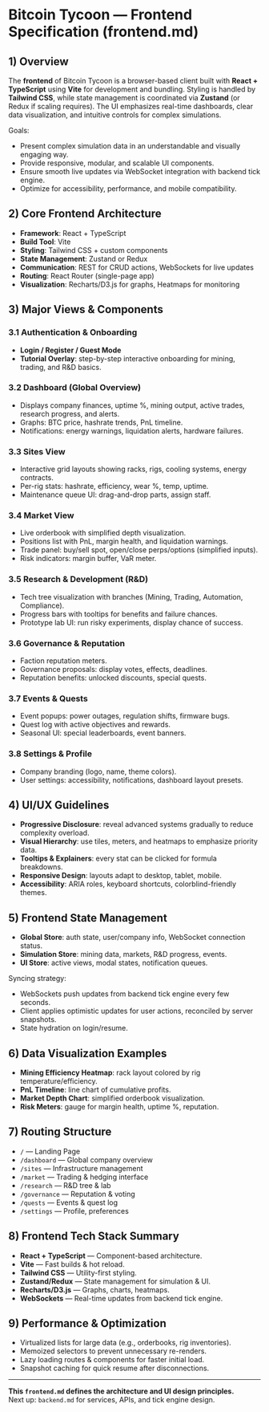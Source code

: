# Bitcoin Tycoon — Frontend Specification (frontend.md)

## 1) Overview
The **frontend** of Bitcoin Tycoon is a browser-based client built with **React + TypeScript** using **Vite** for development and bundling. Styling is handled by **Tailwind CSS**, while state management is coordinated via **Zustand** (or Redux if scaling requires). The UI emphasizes real-time dashboards, clear data visualization, and intuitive controls for complex simulations.

Goals:
- Present complex simulation data in an understandable and visually engaging way.
- Provide responsive, modular, and scalable UI components.
- Ensure smooth live updates via WebSocket integration with backend tick engine.
- Optimize for accessibility, performance, and mobile compatibility.

## 2) Core Frontend Architecture
- **Framework**: React + TypeScript
- **Build Tool**: Vite
- **Styling**: Tailwind CSS + custom components
- **State Management**: Zustand or Redux
- **Communication**: REST for CRUD actions, WebSockets for live updates
- **Routing**: React Router (single-page app)
- **Visualization**: Recharts/D3.js for graphs, Heatmaps for monitoring

## 3) Major Views & Components

### 3.1 Authentication & Onboarding
- **Login / Register / Guest Mode**
- **Tutorial Overlay**: step-by-step interactive onboarding for mining, trading, and R&D basics.

### 3.2 Dashboard (Global Overview)
- Displays company finances, uptime %, mining output, active trades, research progress, and alerts.
- Graphs: BTC price, hashrate trends, PnL timeline.
- Notifications: energy warnings, liquidation alerts, hardware failures.

### 3.3 Sites View
- Interactive grid layouts showing racks, rigs, cooling systems, energy contracts.
- Per-rig stats: hashrate, efficiency, wear %, temp, uptime.
- Maintenance queue UI: drag-and-drop parts, assign staff.

### 3.4 Market View
- Live orderbook with simplified depth visualization.
- Positions list with PnL, margin health, and liquidation warnings.
- Trade panel: buy/sell spot, open/close perps/options (simplified inputs).
- Risk indicators: margin buffer, VaR meter.

### 3.5 Research & Development (R&D)
- Tech tree visualization with branches (Mining, Trading, Automation, Compliance).
- Progress bars with tooltips for benefits and failure chances.
- Prototype lab UI: run risky experiments, display chance of success.

### 3.6 Governance & Reputation
- Faction reputation meters.
- Governance proposals: display votes, effects, deadlines.
- Reputation benefits: unlocked discounts, special quests.

### 3.7 Events & Quests
- Event popups: power outages, regulation shifts, firmware bugs.
- Quest log with active objectives and rewards.
- Seasonal UI: special leaderboards, event banners.

### 3.8 Settings & Profile
- Company branding (logo, name, theme colors).
- User settings: accessibility, notifications, dashboard layout presets.

## 4) UI/UX Guidelines
- **Progressive Disclosure**: reveal advanced systems gradually to reduce complexity overload.
- **Visual Hierarchy**: use tiles, meters, and heatmaps to emphasize priority data.
- **Tooltips & Explainers**: every stat can be clicked for formula breakdowns.
- **Responsive Design**: layouts adapt to desktop, tablet, mobile.
- **Accessibility**: ARIA roles, keyboard shortcuts, colorblind-friendly themes.

## 5) Frontend State Management
- **Global Store**: auth state, user/company info, WebSocket connection status.
- **Simulation Store**: mining data, markets, R&D progress, events.
- **UI Store**: active views, modal states, notification queues.

Syncing strategy:
- WebSockets push updates from backend tick engine every few seconds.
- Client applies optimistic updates for user actions, reconciled by server snapshots.
- State hydration on login/resume.

## 6) Data Visualization Examples
- **Mining Efficiency Heatmap**: rack layout colored by rig temperature/efficiency.
- **PnL Timeline**: line chart of cumulative profits.
- **Market Depth Chart**: simplified orderbook visualization.
- **Risk Meters**: gauge for margin health, uptime %, reputation.

## 7) Routing Structure
- `/` — Landing Page
- `/dashboard` — Global company overview
- `/sites` — Infrastructure management
- `/market` — Trading & hedging interface
- `/research` — R&D tree & lab
- `/governance` — Reputation & voting
- `/quests` — Events & quest log
- `/settings` — Profile, preferences

## 8) Frontend Tech Stack Summary
- **React + TypeScript** — Component-based architecture.
- **Vite** — Fast builds & hot reload.
- **Tailwind CSS** — Utility-first styling.
- **Zustand/Redux** — State management for simulation & UI.
- **Recharts/D3.js** — Graphs, charts, heatmaps.
- **WebSockets** — Real-time updates from backend tick engine.

## 9) Performance & Optimization
- Virtualized lists for large data (e.g., orderbooks, rig inventories).
- Memoized selectors to prevent unnecessary re-renders.
- Lazy loading routes & components for faster initial load.
- Snapshot caching for quick resume after disconnections.

---

**This `frontend.md` defines the architecture and UI design principles.**  
Next up: `backend.md` for services, APIs, and tick engine design.
